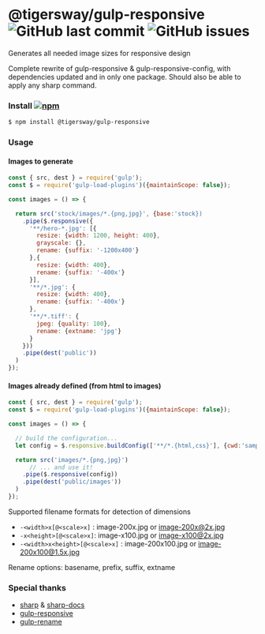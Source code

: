 # @tigersway/gulp-responsive  ![GitHub last commit](https://img.shields.io/github/last-commit/tigersway/gulp-responsive?style=flat-square)  ![GitHub issues](https://img.shields.io/github/issues/tigersway/gulp-responsive?style=flat-square)

Generates all needed image sizes for responsive design

Complete rewrite of gulp-responsive & gulp-responsive-config, with dependencies updated and in only one package. Should also be able to apply any sharp command.

### Install  [![npm](https://img.shields.io/npm/v/@tigersway/gulp-responsive?style=flat-square)](https://www.npmjs.com/package/@tigersway/gulp-responsive)

```sh
$ npm install @tigersway/gulp-responsive
```

### Usage

#### Images to generate

```js
const { src, dest } = require('gulp');
const $ = require('gulp-load-plugins')({maintainScope: false});

const images = () => {

  return src('stock/images/*.{png,jpg}', {base:'stock})
    .pipe($.responsive({
      '**/hero-*.jpg': [{
        resize: {width: 1200, height: 400},
        grayscale: {},
        rename: {suffix: '-1200x400'}
      },{
        resize: {width: 400},
        rename: {suffix: '-400x'}
      }],
      '**/*.jpg': {
        resize: {width: 400},
        rename: {suffix: '-400x'}
      },
      '**/*.tiff': {
        jpeg: {quality: 100},
        rename: {extname: 'jpg'}
      }
    }))
    .pipe(dest('public'))
  )
});
```

#### Images already defined (from html to images)

```js
const { src, dest } = require('gulp');
const $ = require('gulp-load-plugins')({maintainScope: false});

const images = () => {

  // build the configuration...
  let config = $.responsive.buildConfig(['**/*.{html,css}'], {cwd:'samples'});

  return src('images/*.{png,jpg}')
      // ... and use it!
    .pipe($.responsive(config))
    .pipe(dest('public/images'))
  )
});
```

Supported filename formats for detection of dimensions

- `-<width>x[@<scale>x]` : image-200x.jpg or image-200x@2x.jpg
- `-x<height>[@<scale>x]`: image-x100.jpg or image-x100@2x.jpg
- `-<width>x<height>[@<scale>x]` : image-200x100.jpg or image-200x100@1.5x.jpg

Rename options: basename, prefix, suffix, extname

### Special thanks

+ [sharp](https://github.com/lovell/sharp) & [sharp-docs](https://sharp.pixelplumbing.com/)
+ [gulp-responsive](https://github.com/mahnunchik/gulp-responsive)
+ [gulp-rename](https://github.com/hparra/gulp-rename)
